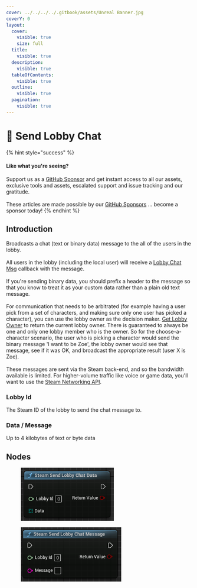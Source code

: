 ```yaml
---
cover: ../../../../.gitbook/assets/Unreal Banner.jpg
coverY: 0
layout:
  cover:
    visible: true
    size: full
  title:
    visible: true
  description:
    visible: true
  tableOfContents:
    visible: true
  outline:
    visible: true
  pagination:
    visible: true
---
```


# 🔵 Send Lobby Chat

{% hint style="success" %}
#### Like what you're seeing?

Support us as a [GitHub Sponsor](../../../../become-a-sponsor/) and get instant access to all our assets, exclusive tools and assets, escalated support and issue tracking and our gratitude.\
\
These articles are made possible by our [GitHub Sponsors](../../../../become-a-sponsor/) ... become a sponsor today!
{% endhint %}

## Introduction

Broadcasts a chat (text or binary data) message to the all of the users in the lobby.\
\
All users in the lobby (including the local user) will receive a [Lobby Chat Msg](../events/lobby-chat-msg.md) callback with the message.\
\
If you're sending binary data, you should prefix a header to the message so that you know to treat it as your custom data rather than a plain old text message.\
\
For communication that needs to be arbitrated (for example having a user pick from a set of characters, and making sure only one user has picked a character), you can use the lobby owner as the decision maker. [Get Lobby Owner](get-lobby-owner.md) to return the current lobby owner. There is guaranteed to always be one and only one lobby member who is the owner. So for the choose-a-character scenario, the user who is picking a character would send the binary message 'I want to be Zoe', the lobby owner would see that message, see if it was OK, and broadcast the appropriate result (user X is Zoe).\
\
These messages are sent via the Steam back-end, and so the bandwidth available is limited. For higher-volume traffic like voice or game data, you'll want to use the [Steam Networking API](https://partner.steamgames.com/doc/features/multiplayer/networking).

### Lobby Id

The Steam ID of the lobby to send the chat message to.

### Data / Message

Up to 4 kilobytes of text or byte data

## Nodes

<figure><img src="../../../../.gitbook/assets/image (3) (1) (1) (1) (1) (1) (1) (1) (1) (1) (1) (1) (1) (1) (1) (1) (1) (1).png" alt=""><figcaption></figcaption></figure>

<figure><img src="../../../../.gitbook/assets/image (4) (1) (1) (1) (1) (1) (1) (1) (1) (1) (1) (1) (1) (1) (1) (1) (1).png" alt=""><figcaption></figcaption></figure>
